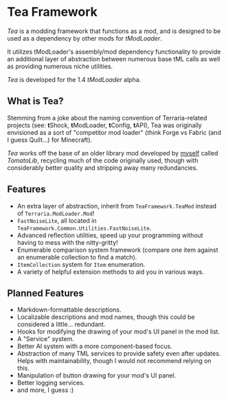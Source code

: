 # Tea Framework
_Tea_ is a modding framework that functions as a mod, and is designed to
be used as a dependency by other mods for _tModLoader_.

It utilizes tModLoader's assembly/mod dependency functionality to provide
an additional layer of abstraction between numerous base tML calls as well
as providing numerous niche utilities.

_Tea_ is developed for the 1.4 _tModLoader_ alpha.

## What is Tea?
Stemming from a joke about the naming convention of Terraria-related
projects (see: **t**Shock, **t**ModLoader, **t**Config, **t**API), Tea
was originally envisioned as a sort of "competitor mod loader" (think
Forge vs Fabric (and I guess Quilt...) for Minecraft).

_Tea_ works off the base of an older library mod developed by
[myself](https://github.com/Steviegt6) called _TomatoLib_, recycling much
of the code originally used, though with considerably better quality and
stripping away many redundancies.

## Features
* An extra layer of abstraction, inherit from `TeaFramework.TeaMod` instead of `Terraria.ModLoader.Mod`!
* `FastNoiseLite`, all located in `TeaFramework.Common.Utilities.FastNoiseLite`.
* Advanced reflection utilities, speed up your programming without having to mess with the nitty-gritty!
* Enumerable comparison system framework (compare one item against an enumerable collection to find a match).
* `ItemCollection` system for `Item` enumeration.
* A variety of helpful extension methods to aid you in various ways.

## Planned Features
* Markdown-formattable descriptions.
* Localizable descriptions and mod names, though this could be considered a little... redundant.
* Hooks for modifying the drawing of your mod's UI panel in the mod list.
* A "Service" system.
* Better AI system with a more component-based focus.
* Abstraction of many TML services to provide safety even after updates. Helps with maintainability, though I would not recommend relying on this.
* Manipulation of button drawing for your mod's UI panel.
* Better logging services.
* and more, I guess :)